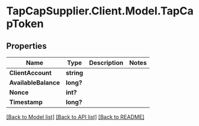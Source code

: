# TapCapSupplier.Client.Model.TapCapToken
## Properties

Name | Type | Description | Notes
------------ | ------------- | ------------- | -------------
**ClientAccount** | **string** |  | 
**AvailableBalance** | **long?** |  | 
**Nonce** | **int?** |  | 
**Timestamp** | **long?** |  | 

[[Back to Model list]](../README.md#documentation-for-models) [[Back to API list]](../README.md#documentation-for-api-endpoints) [[Back to README]](../README.md)


